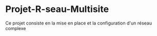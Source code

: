 # Projet-R-seau-Multisite
Ce projet consiste en la mise en place et la configuration d'un réseau complexe
